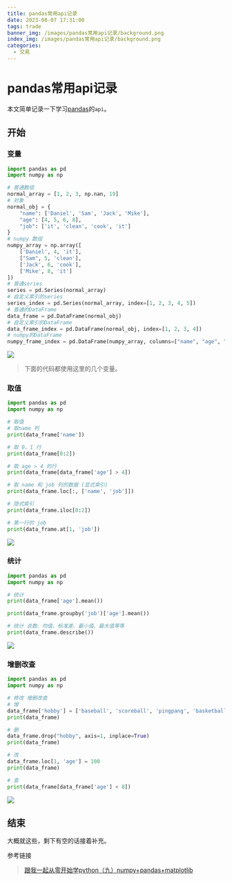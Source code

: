 ```yaml
---
title: pandas常用api记录
date: 2023-08-07 17:31:00
tags: trade 
banner_img: /images/pandas常用api记录/background.png
index_img: /images/pandas常用api记录/background.png
categories: 
  - 交易 
---
```


# pandas常用api记录  

本文简单记录一下学习[pandas](https://github.com/pandas-dev/pandas)的`api`。  

## 开始

### 变量

```python
import pandas as pd
import numpy as np

# 普通数组
normal_array = [1, 2, 3, np.nan, 19]
# 对象
normal_obj = {
    "name": ['Daniel', 'Sam', 'Jack', 'Mike'],
    "age": [4, 5, 6, 8],
    "job": ['it', 'clean', 'cook', 'it']
}
# numpy 数组
numpy_array = np.array([
    ['Daniel', 4, 'it'], 
    ["Sam", 5, 'clean'], 
    ['Jack', 6, 'cook'],
    ['Mike', 8, 'it']
])
# 普通series
series = pd.Series(normal_array)
# 自定义索引的series
series_index = pd.Series(normal_array, index=[1, 2, 3, 4, 5])
# 普通的DataFrame
data_frame = pd.DataFrame(normal_obj)
# 自定义索引的DataFrame
data_frame_index = pd.DataFrame(normal_obj, index=[1, 2, 3, 4])
# numpy的DataFrame
numpy_frame_index = pd.DataFrame(numpy_array, columns=["name", "age", "job"])
```

<img src="/images/pandas常用api记录/变量.jpg" />

> 下面的代码都使用这里的几个变量。  

### 取值

```python
import pandas as pd
import numpy as np

# 取值
# 取name 列
print(data_frame['name'])

# 取 0、1 行
print(data_frame[0:2])

# 取 age > 4 的行
print(data_frame[data_frame['age'] > 4])

# 取 name 和 job 列的数据 (显式索引)
print(data_frame.loc[:, ['name', 'job']])

# 隐式索引
print(data_frame.iloc[0:2])

# 第一行的 job
print(data_frame.at[1, 'job'])
```

<img src="/images/pandas常用api记录/取值.jpg" />

### 统计

```python
import pandas as pd
import numpy as np

# 统计
print(data_frame['age'].mean())

print(data_frame.groupby('job')['age'].mean())

# 统计 总数、均值、标准差、最小值、最大值等等
print(data_frame.describe())
```

<img src="/images/pandas常用api记录/统计.jpg" />

### 增删改查

```python
import pandas as pd
import numpy as np

# 修改 增删改查
# 增
data_frame['hobby'] = ['baseball', 'scoreball', 'pingpang', 'basketball']
print(data_frame)

# 删
data_frame.drop("hobby", axis=1, inplace=True)
print(data_frame)

# 改
data_frame.loc[1, 'age'] = 100
print(data_frame)

# 查
print(data_frame[data_frame['age'] < 8])
```

<img src="/images/pandas常用api记录/增删改查.jpg" />

## 结束  
  大概就这些，剩下有空的话接着补充。  

  参考链接  
> [跟我一起从零开始学python（九）numpy+pandas+matplotlib](https://juejin.cn/post/7257059518630625341)  